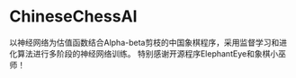 # ChineseChessAI
以神经网络为估值函数结合Alpha-beta剪枝的中国象棋程序，采用监督学习和进化算法进行多阶段的神经网络训练。
特别感谢开源程序ElephantEye和象棋小巫师！
